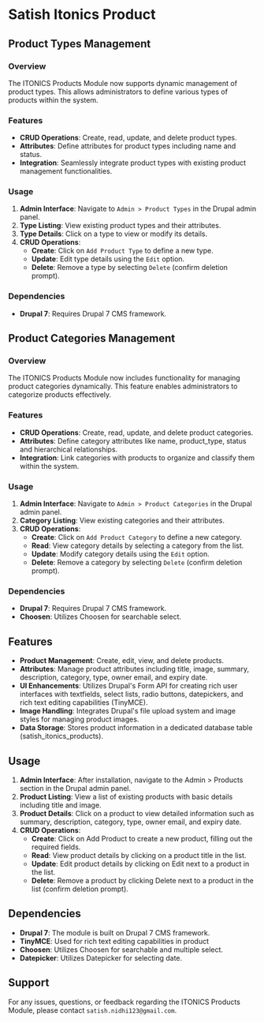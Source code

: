 # Satish Itonics Product

## Product Types Management

### Overview

The ITONICS Products Module now supports dynamic management of product types. This allows administrators to define various types of products within the system.

### Features

- **CRUD Operations**: Create, read, update, and delete product types.
- **Attributes**: Define attributes for product types including name and status.
- **Integration**: Seamlessly integrate product types with existing product management functionalities.

### Usage

1. **Admin Interface**: Navigate to `Admin > Product Types` in the Drupal admin panel.
2. **Type Listing**: View existing product types and their attributes.
3. **Type Details**: Click on a type to view or modify its details.
4. **CRUD Operations**:
   - **Create**: Click on `Add Product Type` to define a new type.
   - **Update**: Edit type details using the `Edit` option.
   - **Delete**: Remove a type by selecting `Delete` (confirm deletion prompt).

### Dependencies

- **Drupal 7**: Requires Drupal 7 CMS framework.

## Product Categories Management

### Overview

The ITONICS Products Module now includes functionality for managing product categories dynamically. This feature enables administrators to categorize products effectively.

### Features

- **CRUD Operations**: Create, read, update, and delete product categories.
- **Attributes**: Define category attributes like name, product_type, status and hierarchical relationships.
- **Integration**: Link categories with products to organize and classify them within the system.

### Usage

1. **Admin Interface**: Navigate to `Admin > Product Categories` in the Drupal admin panel.
2. **Category Listing**: View existing categories and their attributes.
4. **CRUD Operations**:
   - **Create**: Click on `Add Product Category` to define a new category.
   - **Read**: View category details by selecting a category from the list.
   - **Update**: Modify category details using the `Edit` option.
   - **Delete**: Remove a category by selecting `Delete` (confirm deletion prompt).

### Dependencies

- **Drupal 7**: Requires Drupal 7 CMS framework.
- **Choosen**: Utilizes Choosen for searchable select.

## Features

- **Product Management**: Create, edit, view, and delete products.
- **Attributes**: Manage product attributes including title, image, summary, description, category, type, owner email, and expiry date.
- **UI Enhancements**: Utilizes Drupal's Form API for creating rich user interfaces with textfields, select lists, radio buttons, datepickers, and rich text editing capabilities (TinyMCE).
- **Image Handling**: Integrates Drupal's file upload system and image styles for managing product images.
- **Data Storage**: Stores product information in a dedicated database table (satish_itonics_products).


## Usage

1. **Admin Interface**: After installation, navigate to the Admin > Products section in the Drupal admin panel.
2. **Product Listing**: View a list of existing products with basic details including title and image.
3. **Product Details**: Click on a product to view detailed information such as summary, description, category, type, owner email, and expiry date.
4. **CRUD Operations**:
   - **Create**: Click on Add Product to create a new product, filling out the required fields.
   - **Read**: View product details by clicking on a product title in the list.
   - **Update**: Edit product details by clicking on Edit next to a product in the list.
   - **Delete**: Remove a product by clicking Delete next to a product in the list (confirm deletion prompt).


## Dependencies

- **Drupal 7**: The module is built on Drupal 7 CMS framework.
- **TinyMCE**: Used for rich text editing capabilities in product
- **Choosen**: Utilizes Choosen for searchable and multiple select.
- **Datepicker**: Utilizes Datepicker for selecting date.




## Support

For any issues, questions, or feedback regarding the ITONICS Products Module, please contact `satish.nidhi123@gmail.com`.
